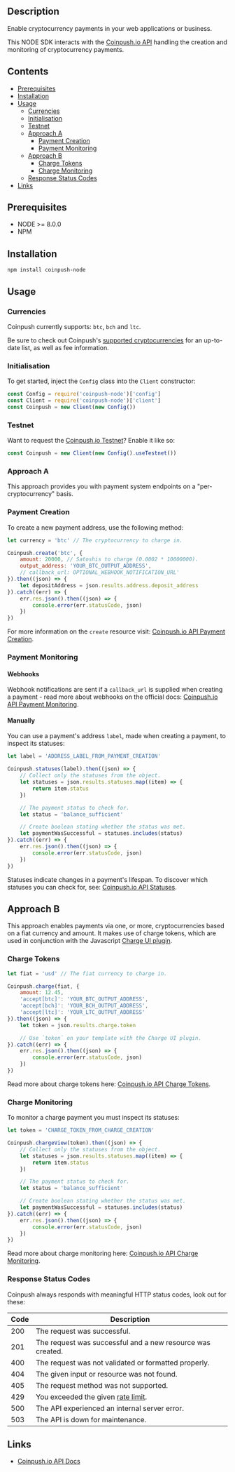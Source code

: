 ## Description

Enable cryptocurrency payments in your web applications or business.

This NODE SDK interacts with the [Coinpush.io API](http://coinpush.test/docs/api) handling the creation and monitoring of cryptocurrency payments.

## Contents

* [Prerequisites](#prerequisites)
* [Installation](#installation)
* [Usage](#usage)
    * [Currencies](#currencies)
    * [Initialisation](#initialisation)
    * [Testnet](#testnet)
    * [Approach A](#approach-a)
        * [Payment Creation](#payment-creation)
        * [Payment Monitoring](#payment-monitoring)
    * [Approach B](#approach-b)
        * [Charge Tokens](#charge-tokens)
        * [Charge Monitoring](#charge-monitoring)
    * [Response Status Codes](#response-status-codes)
* [Links](#links)

## Prerequisites

* NODE >= 8.0.0
* NPM

## Installation

```
npm install coinpush-node
```

## Usage

### Currencies

Coinpush currently supports: `btc`, `bch` and `ltc`.

Be sure to check out Coinpush's [supported cryptocurrencies](https://coinpush.io/docs/api#currencies) for an up-to-date list, as well as fee information.

### Initialisation

To get started, inject the `Config` class into the `Client` constructor:

```javascript
const Config = require('coinpush-node')['config']
const Client = require('coinpush-node')['client']
const Coinpush = new Client(new Config())
```

### Testnet

Want to request the [Coinpush.io Testnet](https://coinpush.io/api/testnet)? Enable it like so:

```js
const Coinpush = new Client(new Config().useTestnet())
```

### Approach A

This approach provides you with payment system endpoints on a "per-cryptocurrency" basis.

### Payment Creation

To create a new payment address, use the following method:

```javascript
let currency = 'btc' // The cryptocurrency to charge in.

Coinpush.create('btc', {
    amount: 20000, // Satoshis to charge (0.0002 * 10000000).
    output_address: 'YOUR_BTC_OUTPUT_ADDRESS',
    // callback_url: OPTIONAL_WEBHOOK_NOTIFICATION_URL'
}).then((json) => {
    let depositAddress = json.results.address.deposit_address
}).catch((err) => {
    err.res.json().then((json) => {
        console.error(err.statusCode, json)
    })
})
```

For more information on the `create` resource visit: [Coinpush.io API Payment Creation](https://coinpush.io/docs/api#creation).

### Payment Monitoring

#### Webhooks
Webhook notifications are sent if a `callback_url` is supplied when creating a payment - read more about webhooks on the official docs: [Coinpush.io API Payment Monitoring](https://coinpush.io/docs/api#monitoring).

#### Manually
You can use a payment's address `label`, made when creating a payment, to inspect its statuses:

```javascript
let label = 'ADDRESS_LABEL_FROM_PAYMENT_CREATION'

Coinpush.statuses(label).then((json) => {
    // Collect only the statuses from the object.
    let statuses = json.results.statuses.map((item) => {
        return item.status
    })

    // The payment status to check for.
    let status = 'balance_sufficient'

    // Create boolean stating whether the status was met.
    let paymentWasSuccessful = statuses.includes(status)
}).catch((err) => {
    err.res.json().then((json) => {
        console.error(err.statusCode, json)
    })
})
```

Statuses indicate changes in a payment's lifespan. To discover which statuses you can check for, see: [Coinpush.io API Statuses](https://coinpush.io/docs/api#statuses).

## Approach B

This approach enables payments via one, or more, cryptocurrencies based on a fiat currency and amount. It makes use of charge tokens, which are used in conjunction with the Javascript [Charge UI plugin](https://github.com/Vimiso/coinpush-charge-ui).

### Charge Tokens

```javascript
let fiat = 'usd' // The fiat currency to charge in.

Coinpush.charge(fiat, {
    amount: 12.45,
    'accept[btc]': 'YOUR_BTC_OUTPUT_ADDRESS',
    'accept[bch]': 'YOUR_BCH_OUTPUT_ADDRESS',
    'accept[ltc]': 'YOUR_LTC_OUTPUT_ADDRESS'
}).then((json) => {
    let token = json.results.charge.token

    // Use `token` on your template with the Charge UI plugin.
}).catch((err) => {
    err.res.json().then((json) => {
        console.error(err.statusCode, json)
    })
})
```

Read more about charge tokens here: [Coinpush.io API Charge Tokens](https://coinpush.io/docs/api#charge-tokens).

### Charge Monitoring

To monitor a charge payment you must inspect its statuses:

```javascript
let token = 'CHARGE_TOKEN_FROM_CHARGE_CREATION'

Coinpush.chargeView(token).then((json) => {
    // Collect only the statuses from the object.
    let statuses = json.results.statuses.map((item) => {
        return item.status
    })

    // The payment status to check for.
    let status = 'balance_sufficient'

    // Create boolean stating whether the status was met.
    let paymentWasSuccessful = statuses.includes(status)
}).catch((err) => {
    err.res.json().then((json) => {
        console.error(err.statusCode, json)
    })
})
```

Read more about charge monitoring here: [Coinpush.io API Charge Monitoring](https://coinpush.io/docs/api#charge-monitoring).

### Response Status Codes

Coinpush always responds with meaningful HTTP status codes, look out for these:

| Code | Description |
| ---- |-------------|
| 200  | The request was successful. |
| 201  | The request was successful and a new resource was created. |
| 400  | The request was not validated or formatted properly. |
| 404  | The given input or resource was not found. |
| 405  | The request method was not supported. |
| 429  | You exceeded the given [rate limit](https://coinpush.io/docs/api#limiting). |
| 500  | The API experienced an internal server error. |
| 503  | The API is down for maintenance. |

## Links

* [Coinpush.io API Docs](https://coinpush.io/docs/api)